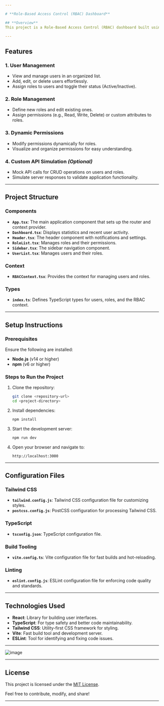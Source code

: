 ```yaml
---

# **Role-Based Access Control (RBAC) Dashboard**

## **Overview**
This project is a Role-Based Access Control (RBAC) dashboard built using **React**, **TypeScript**, and **Tailwind CSS**. It provides a secure and user-friendly interface for managing users, roles, and permissions efficiently. Administrators can assign roles, define permissions, and manage user activity in an intuitive and visually appealing dashboard.

---
```


## **Features**
### 1. **User Management**
- View and manage users in an organized list.
- Add, edit, or delete users effortlessly.
- Assign roles to users and toggle their status (Active/Inactive).

### 2. **Role Management**
- Define new roles and edit existing ones.
- Assign permissions (e.g., Read, Write, Delete) or custom attributes to roles.

### 3. **Dynamic Permissions**
- Modify permissions dynamically for roles.
- Visualize and organize permissions for easy understanding.

### 4. **Custom API Simulation** *(Optional)*
- Mock API calls for CRUD operations on users and roles.
- Simulate server responses to validate application functionality.

---

## **Project Structure**
### **Components**
- **`App.tsx`**: The main application component that sets up the router and context provider.
- **`Dashboard.tsx`**: Displays statistics and recent user activity.
- **`Header.tsx`**: The header component with notifications and settings.
- **`RoleList.tsx`**: Manages roles and their permissions.
- **`Sidebar.tsx`**: The sidebar navigation component.
- **`UserList.tsx`**: Manages users and their roles.

### **Context**
- **`RBACContext.tsx`**: Provides the context for managing users and roles.

### **Types**
- **`index.ts`**: Defines TypeScript types for users, roles, and the RBAC context.

---

## **Setup Instructions**
### **Prerequisites**
Ensure the following are installed:
- **Node.js** (v14 or higher)
- **npm** (v6 or higher)

### **Steps to Run the Project**
1. Clone the repository:
   ```bash
   git clone <repository-url>
   cd <project-directory>
   ```

2. Install dependencies:
   ```bash
   npm install
   ```

3. Start the development server:
   ```bash
   npm run dev
   ```

4. Open your browser and navigate to:
   ```
   http://localhost:3000
   ```

---

## **Configuration Files**
### Tailwind CSS
- **`tailwind.config.js`**: Tailwind CSS configuration file for customizing styles.
- **`postcss.config.js`**: PostCSS configuration for processing Tailwind CSS.

### TypeScript
- **`tsconfig.json`**: TypeScript configuration file.

### Build Tooling
- **`vite.config.ts`**: Vite configuration file for fast builds and hot-reloading.

### Linting
- **`eslint.config.js`**: ESLint configuration file for enforcing code quality and standards.

---

## **Technologies Used**
- **React**: Library for building user interfaces.
- **TypeScript**: For type safety and better code maintainability.
- **Tailwind CSS**: Utility-first CSS framework for styling.
- **Vite**: Fast build tool and development server.
- **ESLint**: Tool for identifying and fixing code issues.

---

![image](https://github.com/user-attachments/assets/606fea35-8168-484c-81ec-f9c6cd0256ec)

---
## **License**
This project is licensed under the [MIT License](LICENSE). 

Feel free to contribute, modify, and share!

---
